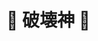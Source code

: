# 🎴  **破壊神**  🎴 



<!--
**Darshan0902Darshan0902** is a ✨ _special_ ✨ repository because its `README.md` (this file) appears on your GitHub profile.

Here are some ideas to get you started:

- 🔭 I’m currently working on Data analysis and Data Science
- 🌱 I’m currently learning advanced Python
- 👯 I’m looking to collaborate on ...
- 🤔 I’m looking for help with ...
- 💬 Ask me about ...
- 📫 How to reach me: prabhudarshan09@gmail.com
- 😄 Pronouns: ...ok
- ⚡ Fun fact...
--

[![GitHub Streak](https://streak-stats.demolab.com/?user=Darshan0902&theme=midnight-purple)](https://git.io/streak-stats) 




[![](https://visitcount.itsvg.in/api?id=Darshan0902&label=Profile%20visits%20%3A&color=11&icon=0&pretty=true)](https://visitcount.itsvg.in)



